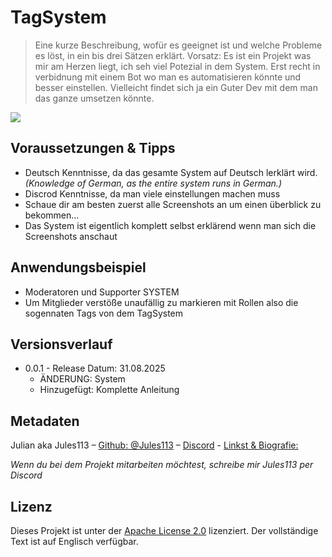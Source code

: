 # TagSystem 
> Eine kurze Beschreibung, wofür es geeignet ist und welche Probleme es löst, in ein bis drei Sätzen erklärt.
> Vorsatz: Es ist ein Projekt was mir am Herzen liegt, ich seh viel Potezial in dem System. Erst recht in verbidnung mit einem Bot wo man es automatisieren könnte und besser einstellen. Vielleicht findet sich ja ein Guter Dev mit dem man das ganze umsetzen könnte.

![](https://cdn.discordapp.com/attachments/1348427495749193780/1411716371254870046/55B02C6E-2182-492B-A6CB-6A7EC75DF0CD.jpg?ex=68b5aad3&is=68b45953&hm=20156278fb9dea76ae6b28d64f758c32d1da9bf38cdfe6155782591ea551cfa6&)



## Voraussetzungen & Tipps
* Deutsch Kenntnisse, da das gesamte System auf Deutsch lerklärt wird. _(Knowledge of German, as the entire system runs in German.)_
* Discrod Kenntnisse, da man viele einstellungen machen muss
* Schaue dir am besten zuerst alle Screenshots an um einen überblick zu bekommen...
* Das System ist eigentlich komplett selbst erklärend wenn man sich die Screenshots anschaut



## Anwendungsbeispiel

* Moderatoren und Supporter SYSTEM
* Um Mitglieder verstöße unaufällig zu markieren mit Rollen also die sogennaten Tags von dem TagSystem



## Versionsverlauf


* 0.0.1 - Release Datum: 31.08.2025
    * ÄNDERUNG: System 
    * Hinzugefügt: Komplette Anleitung



## Metadaten 

Julian aka Jules113 – [Github: @Jules113](https://github.com/Jules113) – [Discord](https://discordapp.com/users/1166041033918926920) - [Linkst & Biografie:](https://fakecrime.bio/Jules113)

_Wenn du bei dem Projekt mitarbeiten möchtest, schreibe mir Jules113 per Discord_


## Lizenz
Dieses Projekt ist unter der [Apache License 2.0](LICENSE) lizenziert. Der vollständige Text ist auf Englisch verfügbar.
